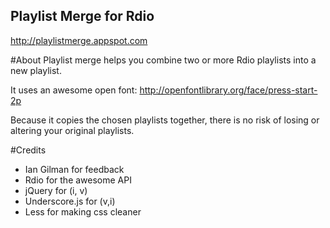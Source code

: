 ## Playlist Merge for Rdio

http://playlistmerge.appspot.com

#About
Playlist merge helps you combine two or more Rdio playlists into a new playlist.

It uses an awesome open font: http://openfontlibrary.org/face/press-start-2p

Because it copies the chosen playlists together, there is no risk of losing or altering your original playlists.

#Credits
* Ian Gilman for feedback
* Rdio for the awesome API
* jQuery for (i, v)
* Underscore.js for (v,i)
* Less for making css cleaner
